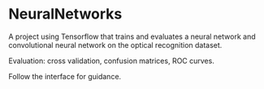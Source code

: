# NeuralNetworks
A project using Tensorflow that trains and evaluates a neural network and convolutional neural network on the optical recognition dataset. 

Evaluation: cross validation, confusion matrices, ROC curves. 

Follow the interface for guidance. 
